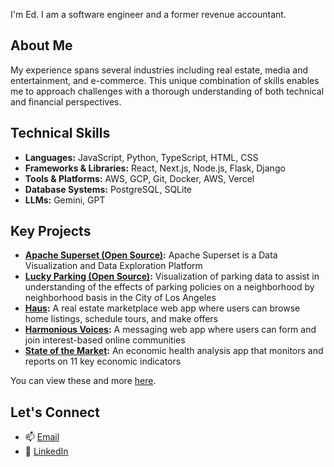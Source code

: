 I'm Ed. I am a software engineer and a former revenue accountant.

## About Me
My experience spans several industries including real estate, media and entertainment, and e-commerce. This unique combination of skills enables me to approach challenges with a thorough understanding of both technical and financial perspectives.

## Technical Skills 
- **Languages:** JavaScript, Python, TypeScript, HTML, CSS
- **Frameworks & Libraries:** React, Next.js, Node.js, Flask, Django
- **Tools & Platforms:** AWS, GCP, Git, Docker, AWS, Vercel
- **Database Systems:** PostgreSQL, SQLite
- **LLMs:** Gemini, GPT

## Key Projects 
- **[Apache Superset (Open Source)](https://github.com/apache/superset):**  Apache Superset is a Data Visualization and Data Exploration Platform 
- **[Lucky Parking (Open Source)](https://github.com/eulloa10/lucky-parking):** Visualization of parking data to assist in understanding of the effects of parking policies on a neighborhood by neighborhood basis in the City of Los Angeles 
- **[Haus](https://github.com/eulloa10/haus):** A real estate marketplace web app where users can browse home listings, schedule tours, and make offers
- **[Harmonious Voices](https://github.com/eulloa10/harmonious-voices):** A messaging web app where users can form and join interest-based online communities 
- **[State of the Market](https://github.com/eulloa10/state-of-the-market):** An economic health analysis app that monitors and reports on 11 key economic indicators
  
You can view these and more [here](https://edgarulloa.vercel.app/).

## Let's Connect
- 📫 [Email](mailto:edgar.ulloa.careers+gh@gmail.com)
- 🔗 [LinkedIn](https://www.linkedin.com/in/edgarulloa/)
